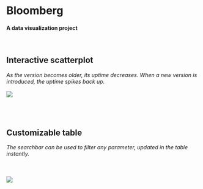 # Bloomberg
#### A data visualization project<br/><br/><br/>
## Interactive scatterplot
*As the version becomes older, its uptime decreases. When a new version is introduced, the uptime spikes back up.*<br/><br/>
![](scatterplot.gif)<br/><br/><br/><br/>
## Customizable table
*The searchbar can be used to filter any parameter, updated in the table instantly.*<br/><br/><br/><br/>
![](table.gif)

